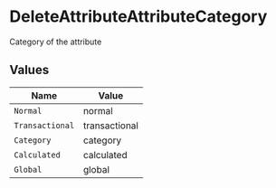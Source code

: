 # DeleteAttributeAttributeCategory

Category of the attribute


## Values

| Name            | Value           |
| --------------- | --------------- |
| `Normal`        | normal          |
| `Transactional` | transactional   |
| `Category`      | category        |
| `Calculated`    | calculated      |
| `Global`        | global          |